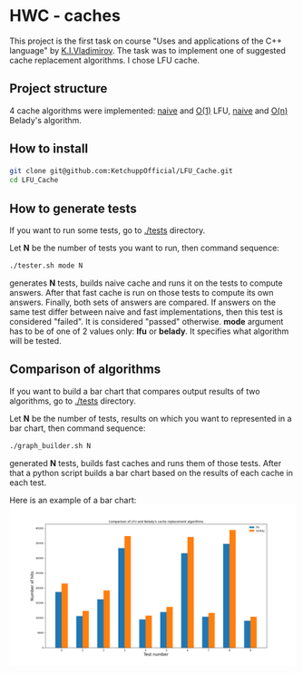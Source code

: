 # HWC - caches

This project is the first task on course "Uses and applications of the C++ language" by [K.I.Vladimirov](https://github.com/tilir). The task was to implement one of suggested cache replacement algorithms. I chose LFU cache.

## Project structure

4 cache algorithms were implemented: [naive](./lfu/include/lfu_naive.hpp) and [O(1)](./lfu/include/lfu.hpp) LFU, [naive](./belady/include/belady_naive.hpp) and [O(n)](./belady/include/belady.hpp) Belady's algorithm.

## How to install
```bash
git clone git@github.com:KetchuppOfficial/LFU_Cache.git
cd LFU_Cache
```

## How to generate tests

If you want to run some tests, go to [./tests](./tests/) directory.

Let **N** be the number of tests you want to run, then command sequence:
```bash
./tester.sh mode N
```
generates **N** tests, builds naive cache and runs it on the tests to compute answers. After that fast cache is run on those tests to compute its own answers. Finally, both sets of answers are compared. If answers on the same test differ between naive and fast implementations, then this test is considered "failed". It is considered "passed" otherwise. **mode** argument has to be of one of 2 values only: **lfu** or **belady**. It specifies what algorithm will be tested.

## Comparison of algorithms

If you want to build a bar chart that compares output results of two algorithms, go to [./tests](./tests/) directory.

Let **N** be the number of tests, results on which you want to represented in a bar chart, then command sequence:
```bash
./graph_builder.sh N
```
generated **N** tests, builds fast caches and runs them of those tests. After that a python script builds a bar chart based on the results of each cache in each test.

Here is an example of a bar chart:
![bar_char](./tests/algorithm_comparison.png)
